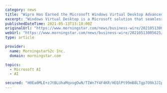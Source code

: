 ```yaml
---
category: news
title: "Wipro Has Earned the Microsoft Windows Virtual Desktop Advanced Specialization"
excerpt: "Windows Virtual Desktop is a Microsoft solution that seamlessly ... consulting and business process services company. We harness the power of cognitive computing, hyper-automation, robotics ..."
publishedDateTime: 2021-05-13T13:18:00Z
originalUrl: "https://www.morningstar.com/news/business-wire/20210513005625/wipro-has-earned-the-microsoft-windows-virtual-desktop-advanced-specialization"
webUrl: "https://www.morningstar.com/news/business-wire/20210513005625/wipro-has-earned-the-microsoft-windows-virtual-desktop-advanced-specialization"
type: article

provider:
  name: Morningstar%2c Inc.
  domain: morningstar.com

topics:
  - Microsoft AI
  - AI

secured: "H0Ea0MLE+zJtBLUhaMqvogOwN/TIWn7Y4F4KR/HEQlPt99mB8LTgp7O9k3JIpK0fTa+svXgSyO5FATlwaWBKYpDE0zRb20z01Nf6MpMXI8YyNMx5XVjrt1tCSLC+PW5spR7rNYe37982EvfJ0KFtoRDRd62KjRkOYAjBqsv/pwgW0Kq5PzcuaO1PFe4zGI4ynx03930JCDpBq5maIHj+NN884qhmfoZ44rpB9gyZGcMOPiwiM4nEYIIN2veHUJE9MkhywSVZQ0D4kyIQ8knD6jYFUGKXpWjg4uEQdzxGCURE9zbv8MbdcbfKOpYpjcTRt/C83IH/oOz9dhO2sbczTfZSpwySN05J6vQu6Tu2yDo=;xFgE6VUo10BKLvujbD/IQA=="
---
```


